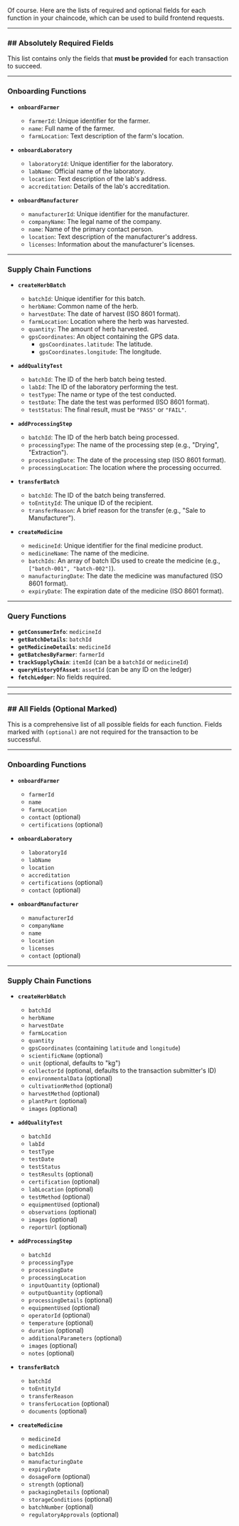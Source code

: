 Of course. Here are the lists of required and optional fields for each function in your chaincode, which can be used to build frontend requests.

***

### ## Absolutely Required Fields

This list contains only the fields that **must be provided** for each transaction to succeed.

---

### **Onboarding Functions**

* **`onboardFarmer`**
    * `farmerId`: Unique identifier for the farmer.
    * `name`: Full name of the farmer.
    * `farmLocation`: Text description of the farm's location.

* **`onboardLaboratory`**
    * `laboratoryId`: Unique identifier for the laboratory.
    * `labName`: Official name of the laboratory.
    * `location`: Text description of the lab's address.
    * `accreditation`: Details of the lab's accreditation.

* **`onboardManufacturer`**
    * `manufacturerId`: Unique identifier for the manufacturer.
    * `companyName`: The legal name of the company.
    * `name`: Name of the primary contact person.
    * `location`: Text description of the manufacturer's address.
    * `licenses`: Information about the manufacturer's licenses.

---

### **Supply Chain Functions**

* **`createHerbBatch`**
    * `batchId`: Unique identifier for this batch.
    * `herbName`: Common name of the herb.
    * `harvestDate`: The date of harvest (ISO 8601 format).
    * `farmLocation`: Location where the herb was harvested.
    * `quantity`: The amount of herb harvested.
    * `gpsCoordinates`: An object containing the GPS data.
        * `gpsCoordinates.latitude`: The latitude.
        * `gpsCoordinates.longitude`: The longitude.

* **`addQualityTest`**
    * `batchId`: The ID of the herb batch being tested.
    * `labId`: The ID of the laboratory performing the test.
    * `testType`: The name or type of the test conducted.
    * `testDate`: The date the test was performed (ISO 8601 format).
    * `testStatus`: The final result, must be `"PASS"` or `"FAIL"`.

* **`addProcessingStep`**
    * `batchId`: The ID of the herb batch being processed.
    * `processingType`: The name of the processing step (e.g., "Drying", "Extraction").
    * `processingDate`: The date of the processing step (ISO 8601 format).
    * `processingLocation`: The location where the processing occurred.

* **`transferBatch`**
    * `batchId`: The ID of the batch being transferred.
    * `toEntityId`: The unique ID of the recipient.
    * `transferReason`: A brief reason for the transfer (e.g., "Sale to Manufacturer").

* **`createMedicine`**
    * `medicineId`: Unique identifier for the final medicine product.
    * `medicineName`: The name of the medicine.
    * `batchIds`: An array of batch IDs used to create the medicine (e.g., `["batch-001", "batch-002"]`).
    * `manufacturingDate`: The date the medicine was manufactured (ISO 8601 format).
    * `expiryDate`: The expiration date of the medicine (ISO 8601 format).

---

### **Query Functions**

* **`getConsumerInfo`**: `medicineId`
* **`getBatchDetails`**: `batchId`
* **`getMedicineDetails`**: `medicineId`
* **`getBatchesByFarmer`**: `farmerId`
* **`trackSupplyChain`**: `itemId` (can be a `batchId` or `medicineId`)
* **`queryHistoryOfAsset`**: `assetId` (can be any ID on the ledger)
* **`fetchLedger`**: No fields required.

***
***

### ## All Fields (Optional Marked)

This is a comprehensive list of all possible fields for each function. Fields marked with `(optional)` are not required for the transaction to be successful.

---

### **Onboarding Functions**

* **`onboardFarmer`**
    * `farmerId`
    * `name`
    * `farmLocation`
    * `contact` (optional)
    * `certifications` (optional)

* **`onboardLaboratory`**
    * `laboratoryId`
    * `labName`
    * `location`
    * `accreditation`
    * `certifications` (optional)
    * `contact` (optional)

* **`onboardManufacturer`**
    * `manufacturerId`
    * `companyName`
    * `name`
    * `location`
    * `licenses`
    * `contact` (optional)

---

### **Supply Chain Functions**

* **`createHerbBatch`**
    * `batchId`
    * `herbName`
    * `harvestDate`
    * `farmLocation`
    * `quantity`
    * `gpsCoordinates` (containing `latitude` and `longitude`)
    * `scientificName` (optional)
    * `unit` (optional, defaults to "kg")
    * `collectorId` (optional, defaults to the transaction submitter's ID)
    * `environmentalData` (optional)
    * `cultivationMethod` (optional)
    * `harvestMethod` (optional)
    * `plantPart` (optional)
    * `images` (optional)

* **`addQualityTest`**
    * `batchId`
    * `labId`
    * `testType`
    * `testDate`
    * `testStatus`
    * `testResults` (optional)
    * `certification` (optional)
    * `labLocation` (optional)
    * `testMethod` (optional)
    * `equipmentUsed` (optional)
    * `observations` (optional)
    * `images` (optional)
    * `reportUrl` (optional)

* **`addProcessingStep`**
    * `batchId`
    * `processingType`
    * `processingDate`
    * `processingLocation`
    * `inputQuantity` (optional)
    * `outputQuantity` (optional)
    * `processingDetails` (optional)
    * `equipmentUsed` (optional)
    * `operatorId` (optional)
    * `temperature` (optional)
    * `duration` (optional)
    * `additionalParameters` (optional)
    * `images` (optional)
    * `notes` (optional)

* **`transferBatch`**
    * `batchId`
    * `toEntityId`
    * `transferReason`
    * `transferLocation` (optional)
    * `documents` (optional)

* **`createMedicine`**
    * `medicineId`
    * `medicineName`
    * `batchIds`
    * `manufacturingDate`
    * `expiryDate`
    * `dosageForm` (optional)
    * `strength` (optional)
    * `packagingDetails` (optional)
    * `storageConditions` (optional)
    * `batchNumber` (optional)
    * `regulatoryApprovals` (optional)

